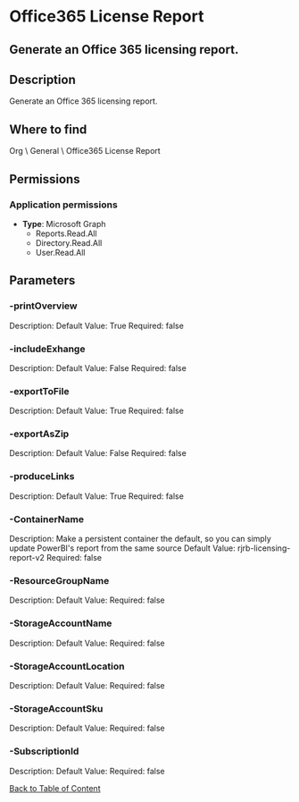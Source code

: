 # Office365 License Report

## Generate an Office 365 licensing report.

## Description
Generate an Office 365 licensing report.

## Where to find
Org \ General \ Office365 License Report

## Permissions
### Application permissions
- **Type**: Microsoft Graph
  - Reports.Read.All
  - Directory.Read.All
  - User.Read.All


## Parameters
### -printOverview
Description: 
Default Value: True
Required: false

### -includeExhange
Description: 
Default Value: False
Required: false

### -exportToFile
Description: 
Default Value: True
Required: false

### -exportAsZip
Description: 
Default Value: False
Required: false

### -produceLinks
Description: 
Default Value: True
Required: false

### -ContainerName
Description: Make a persistent container the default, so you can simply update PowerBI's report from the same source
Default Value: rjrb-licensing-report-v2
Required: false

### -ResourceGroupName
Description: 
Default Value: 
Required: false

### -StorageAccountName
Description: 
Default Value: 
Required: false

### -StorageAccountLocation
Description: 
Default Value: 
Required: false

### -StorageAccountSku
Description: 
Default Value: 
Required: false

### -SubscriptionId
Description: 
Default Value: 
Required: false


[Back to Table of Content](../../../README.md)

